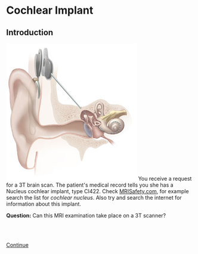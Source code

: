 # Cochlear Implant

## Introduction

![](cochlear_implant.jpg) You receive a request for a 3T brain scan. 
The patient's medical record tells you she has a Nucleus cochlear implant, type CI422.
Check [MRISafety.com](http://www.mrisafety.com), for example search the list for
*cochlear nucleus*.
Also try and search the internet for information about this implant. 


**Question:** Can this MRI examination take place on a 3T scanner?

<br>
<br>

[Continue](case_part2.md)

